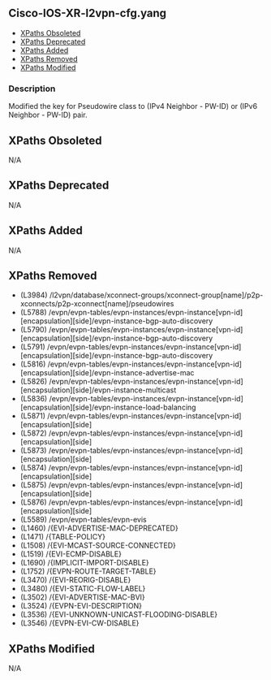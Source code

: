 ## Cisco-IOS-XR-l2vpn-cfg.yang

- [XPaths Obsoleted](#xpaths-obsoleted)
- [XPaths Deprecated](#xpaths-deprecated)
- [XPaths Added](#xpaths-added)
- [XPaths Removed](#xpaths-removed)
- [XPaths Modified](#xpaths-modified)

### Description

Modified the key for Pseudowire class to (IPv4 Neighbor - PW-ID) or (IPv6 Neighbor - PW-ID) pair.

## XPaths Obsoleted

N/A

## XPaths Deprecated

N/A

## XPaths Added

N/A

## XPaths Removed

- (L3984)	/l2vpn/database/xconnect-groups/xconnect-group[name]/p2p-xconnects/p2p-xconnect[name]/pseudowires
- (L5788)	/evpn/evpn-tables/evpn-instances/evpn-instance[vpn-id][encapsulation][side]/evpn-instance-bgp-auto-discovery
- (L5790)	/evpn/evpn-tables/evpn-instances/evpn-instance[vpn-id][encapsulation][side]/evpn-instance-bgp-auto-discovery
- (L5791)	/evpn/evpn-tables/evpn-instances/evpn-instance[vpn-id][encapsulation][side]/evpn-instance-bgp-auto-discovery
- (L5816)	/evpn/evpn-tables/evpn-instances/evpn-instance[vpn-id][encapsulation][side]/evpn-instance-advertise-mac
- (L5826)	/evpn/evpn-tables/evpn-instances/evpn-instance[vpn-id][encapsulation][side]/evpn-instance-multicast
- (L5836)	/evpn/evpn-tables/evpn-instances/evpn-instance[vpn-id][encapsulation][side]/evpn-instance-load-balancing
- (L5871)	/evpn/evpn-tables/evpn-instances/evpn-instance[vpn-id][encapsulation][side]
- (L5872)	/evpn/evpn-tables/evpn-instances/evpn-instance[vpn-id][encapsulation][side]
- (L5873)	/evpn/evpn-tables/evpn-instances/evpn-instance[vpn-id][encapsulation][side]
- (L5874)	/evpn/evpn-tables/evpn-instances/evpn-instance[vpn-id][encapsulation][side]
- (L5875)	/evpn/evpn-tables/evpn-instances/evpn-instance[vpn-id][encapsulation][side]
- (L5876)	/evpn/evpn-tables/evpn-instances/evpn-instance[vpn-id][encapsulation][side]
- (L5589)	/evpn/evpn-tables/evpn-evis
- (L1460)	/{EVI-ADVERTISE-MAC-DEPRECATED}
- (L1471)	/{TABLE-POLICY}
- (L1508)	/{EVI-MCAST-SOURCE-CONNECTED}
- (L1519)	/{EVI-ECMP-DISABLE}
- (L1690)	/{IMPLICIT-IMPORT-DISABLE}
- (L1752)	/{EVPN-ROUTE-TARGET-TABLE}
- (L3470)	/{EVI-REORIG-DISABLE}
- (L3480)	/{EVI-STATIC-FLOW-LABEL}
- (L3502)	/{EVI-ADVERTISE-MAC-BVI}
- (L3524)	/{EVPN-EVI-DESCRIPTION}
- (L3536)	/{EVI-UNKNOWN-UNICAST-FLOODING-DISABLE}
- (L3546)	/{EVPN-EVI-CW-DISABLE}

## XPaths Modified

N/A

